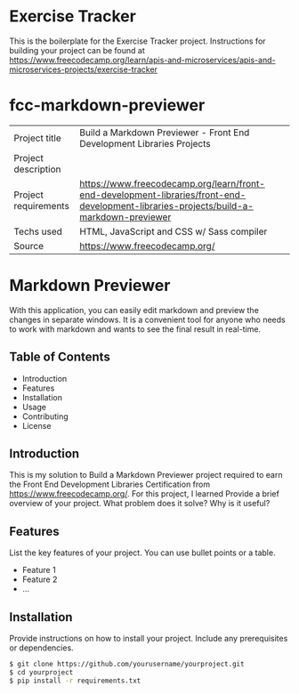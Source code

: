 # Exercise Tracker

This is the boilerplate for the Exercise Tracker project. Instructions for building your project can be found at https://www.freecodecamp.org/learn/apis-and-microservices/apis-and-microservices-projects/exercise-tracker



# fcc-markdown-previewer
||                              |
| ---------- | ---------------------------------------- |
| Project title    | Build a Markdown Previewer - Front End Development Libraries Projects |
| Project description    | 
| Project requirements  | https://www.freecodecamp.org/learn/front-end-development-libraries/front-end-development-libraries-projects/build-a-markdown-previewer |
| Techs used    | HTML, JavaScript and CSS w/ Sass compiler |
| Source   | https://www.freecodecamp.org/ |



# Markdown Previewer

With this application, you can easily edit markdown and preview the changes in separate windows. It is a convenient tool for anyone who needs to work with markdown and wants to see the final result in real-time.

## Table of Contents
- Introduction
- Features
- Installation
- Usage
- Contributing
- License

## Introduction

This is my solution to Build a Markdown Previewer project required to earn the Front End Development Libraries Certification from https://www.freecodecamp.org/. For this project, I learned
Provide a brief overview of your project. What problem does it solve? Why is it useful?

## Features

List the key features of your project. You can use bullet points or a table.

- Feature 1
- Feature 2
- ...

## Installation

Provide instructions on how to install your project. Include any prerequisites or dependencies.

```bash
$ git clone https://github.com/yourusername/yourproject.git
$ cd yourproject
$ pip install -r requirements.txt

